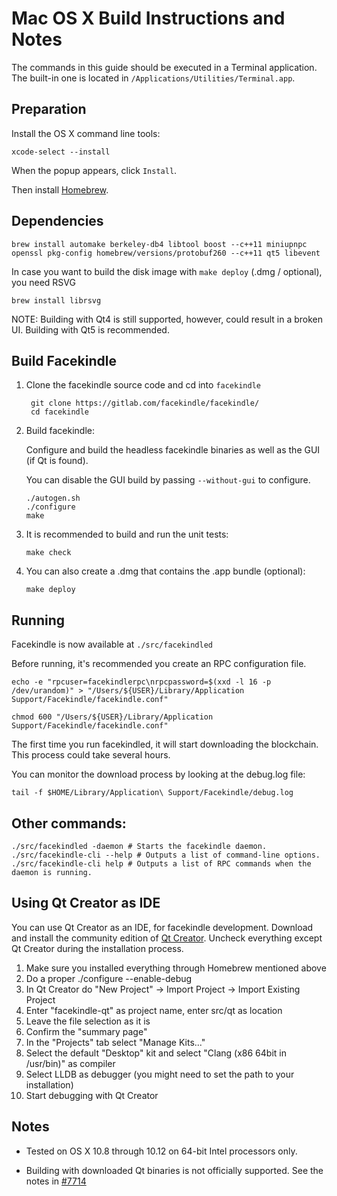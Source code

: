 Mac OS X Build Instructions and Notes
====================================
The commands in this guide should be executed in a Terminal application.
The built-in one is located in `/Applications/Utilities/Terminal.app`.

Preparation
-----------
Install the OS X command line tools:

`xcode-select --install`

When the popup appears, click `Install`.

Then install [Homebrew](http://brew.sh).

Dependencies
----------------------

    brew install automake berkeley-db4 libtool boost --c++11 miniupnpc openssl pkg-config homebrew/versions/protobuf260 --c++11 qt5 libevent

In case you want to build the disk image with `make deploy` (.dmg / optional), you need RSVG

    brew install librsvg

NOTE: Building with Qt4 is still supported, however, could result in a broken UI. Building with Qt5 is recommended.

Build Facekindle
------------------------

1. Clone the facekindle source code and cd into `facekindle`

        git clone https://gitlab.com/facekindle/facekindle/
        cd facekindle

2.  Build facekindle:

    Configure and build the headless facekindle binaries as well as the GUI (if Qt is found).

    You can disable the GUI build by passing `--without-gui` to configure.

        ./autogen.sh
        ./configure
        make

3.  It is recommended to build and run the unit tests:

        make check

4.  You can also create a .dmg that contains the .app bundle (optional):

        make deploy

Running
-------

Facekindle is now available at `./src/facekindled`

Before running, it's recommended you create an RPC configuration file.

    echo -e "rpcuser=facekindlerpc\nrpcpassword=$(xxd -l 16 -p /dev/urandom)" > "/Users/${USER}/Library/Application Support/Facekindle/facekindle.conf"

    chmod 600 "/Users/${USER}/Library/Application Support/Facekindle/facekindle.conf"

The first time you run facekindled, it will start downloading the blockchain. This process could take several hours.

You can monitor the download process by looking at the debug.log file:

    tail -f $HOME/Library/Application\ Support/Facekindle/debug.log

Other commands:
-------

    ./src/facekindled -daemon # Starts the facekindle daemon.
    ./src/facekindle-cli --help # Outputs a list of command-line options.
    ./src/facekindle-cli help # Outputs a list of RPC commands when the daemon is running.

Using Qt Creator as IDE
------------------------
You can use Qt Creator as an IDE, for facekindle development.
Download and install the community edition of [Qt Creator](https://www.qt.io/download/).
Uncheck everything except Qt Creator during the installation process.

1. Make sure you installed everything through Homebrew mentioned above
2. Do a proper ./configure --enable-debug
3. In Qt Creator do "New Project" -> Import Project -> Import Existing Project
4. Enter "facekindle-qt" as project name, enter src/qt as location
5. Leave the file selection as it is
6. Confirm the "summary page"
7. In the "Projects" tab select "Manage Kits..."
8. Select the default "Desktop" kit and select "Clang (x86 64bit in /usr/bin)" as compiler
9. Select LLDB as debugger (you might need to set the path to your installation)
10. Start debugging with Qt Creator

Notes
-----

* Tested on OS X 10.8 through 10.12 on 64-bit Intel processors only.

* Building with downloaded Qt binaries is not officially supported. See the notes in [#7714](https://github.com/bitcoin/bitcoin/issues/7714)
